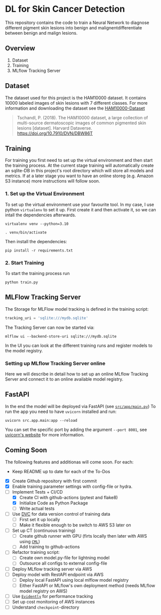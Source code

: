 # DL for Skin Cancer Detection

This repository contains the code to train a Neural Network to diagnose different pigment skin lesions into benign and malignentdifferentiate between benign and malign lesions.


## Overview

1. Dataset
2. Training
3. MLflow Tracking Server

## Dataset

The dataset used for this project is the HAM10000 dataset.
It contains 10000 labeled images of skin lesions with 7 different classes. 
For more information and downloading the dataset see the [HAM10000-Dataset](https://dataverse.harvard.edu/dataset.xhtml?persistentId=doi:10.7910/DVN/DBW86T)

> Tschandl, P. (2018). The HAM10000 dataset, a large collection of multi-source dermatoscopic images of common pigmented skin lesions [dataset]. Harvard Dataverse. https://doi.org/10.7910/DVN/DBW86T 


## Training

For training you first need to set up the virtual environment and then start the training process.
At the current stage training will automatically create an sqlite-DB in this project's root directory which will store all models and metrics.
If at a later stage you want to have an online storeg (e.g. Amazon S3 instance) more instructions will follow soon.

### 1. Set up the Virtual Environment

To set up the virtual environment use your favourite tool. In my case, I use python `virtualenv` to set it up.
First create it and then activate it, so we can intall the dependencies afterwards.

```shell
virtualenv venv --python=3.10

. venv/bin/activate
```

Then install the dependencies:

```shell
pip install -r requirements.txt
```


### 2. Start Training

To start the training process run

```shell
python train.py
```


## MLFlow Tracking Server

The Storage for MLFlow model tracking is defined in the training script:
```python
tracking_uri = 'sqlite:///mydb.sqlite'
```

The Tracking Server can now be started via:
```shell
mlflow ui --backend-store-uri sqlite:///mydb.sqlite
```

In the UI you can look at the different training runs and register models to the model registry.

### Setting up MLflow Tracking Server online

Here we will describe in detail how to set up an online MLflow Tracking Server and connect it to an online available model registry.

## FastAPI

In the end the model will be deployed via FastAPI (see [`src/app/main.py`](https://github.com/maxschloegel/skin_cancer_detection/blob/main/src/app/main.py))
To run the app you need to have `uvicorn` installed and run:

```shell
uvicorn src.app.main:app --reload
```
You can set the specific port by adding the argument `--port 8001`, see [uvicorn's website](https://www.uvicorn.org/settings/) for more information.


## Coming Soon

The following features and additionas will come soon. For each:
- Keep README up to date for each of the To-Dos

- [x] Create Github repository with first commit
- [x] Enable training parameter settings with config-file or hydra.
- [ ] Implement Tests + CI/CD
  - [x] Create CI with github-actions (pytest and flake8)
  - [x] Initialize Code as Python Package
  - [ ] Write actual tests
- [ ] Use [DVC](https://dvc.org/) for data version control of training data
  - [ ] First set it up locally
  - [ ] Make it flexible enough to be switch to AWS S3 later on
- [ ] Set up CT (continuous training)
  - [ ] Create github runner with GPU (firts locally then later with AWS using [`CML`](https://cml.dev/))
  - [ ] Add training to github-actions
- [ ] Refactor training script:
  - [ ] Create own model.py-file for lightning model
  - [ ] Outsource all configs to external config-file
- [ ] Deploy MLflow tracking server via AWS
- [ ] Deploy model with RestAPI endpoint via AWS
  - [ ] Deploy local FastAPI using local mlflow model registry
  - [ ] Either FastAPI or MLflow's own deployment method (needs MLflow model registry on AWS)
- [ ] Use [`Evidently`](https://www.evidentlyai.com/) for performance tracking
- [ ] Set up cost monitoring of AWS instances
- [ ] Understand `checkpoint`-directory
